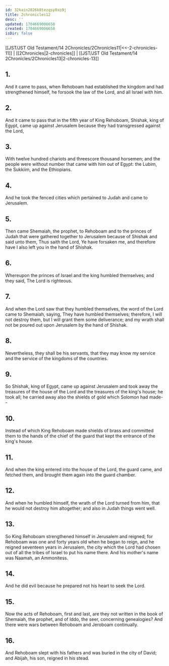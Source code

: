 ```yaml
---
id: 32kain2026k8tezqsy0xo9j
title: 2chronicles12
desc: ''
updated: 1704669006658
created: 1704669006658
isDir: false
---
```

[[JST/JST Old Testament/14 2Chronicles/2Chronicles11|<<-2-chronicles-11]] | [[2Chronicles|2-chronicles]] | [[JST/JST Old Testament/14 2Chronicles/2Chronicles13|2-chronicles-13]]
## 1.
And it came to pass, when Rehoboam had established the kingdom and had strengthened himself, he forsook the law of the Lord, and all Israel with him.
## 2.
And it came to pass that in the fifth year of King Rehoboam, Shishak, king of Egypt, came up against Jerusalem because they had transgressed against the Lord,
## 3.
With twelve hundred chariots and threescore thousand horsemen; and the people were without number that came with him out of Egypt: the Lubim, the Sukkiim, and the Ethiopians.
## 4.
And he took the fenced cities which pertained to Judah and came to Jerusalem.
## 5.
Then came Shemaiah, the prophet, to Rehoboam and to the princes of Judah that were gathered together to Jerusalem because of Shishak and said unto them, Thus saith the Lord, Ye have forsaken me, and therefore have I also left you in the hand of Shishak.
## 6.
Whereupon the princes of Israel and the king humbled themselves; and they said, The Lord is righteous.
## 7.
And when the Lord saw that they humbled themselves, the word of the Lord came to Shemaiah, saying, They have humbled themselves; therefore, I will not destroy them, but I will grant them some deliverance; and my wrath shall not be poured out upon Jerusalem by the hand of Shishak.
## 8.
Nevertheless, they shall be his servants, that they may know my service and the service of the kingdoms of the countries.
## 9.
So Shishak, king of Egypt, came up against Jerusalem and took away the treasures of the house of the Lord and the treasures of the king\'s house; he took all; he carried away also the shields of gold which Solomon had made\--
## 10.
Instead of which King Rehoboam made shields of brass and committed them to the hands of the chief of the guard that kept the entrance of the king\'s house.
## 11.
And when the king entered into the house of the Lord, the guard came, and fetched them, and brought them again into the guard chamber.
## 12.
And when he humbled himself, the wrath of the Lord turned from him, that he would not destroy him altogether; and also in Judah things went well.
## 13.
So King Rehoboam strengthened himself in Jerusalem and reigned; for Rehoboam was one and forty years old when he began to reign, and he reigned seventeen years in Jerusalem, the city which the Lord had chosen out of all the tribes of Israel to put his name there. And his mother\'s name was Naamah, an Ammonitess.
## 14.
And he did evil because he prepared not his heart to seek the Lord.
## 15.
Now the acts of Rehoboam, first and last, are they not written in the book of Shemaiah, the prophet, and of Iddo, the seer, concerning genealogies? And there were wars between Rehoboam and Jeroboam continually.
## 16.
And Rehoboam slept with his fathers and was buried in the city of David; and Abijah, his son, reigned in his stead.

